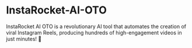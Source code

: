 # InstaRocket-AI-OTO
InstaRocket AI OTO is a revolutionary AI tool that automates the creation of viral Instagram Reels, producing hundreds of high-engagement videos in just minutes! 🚀
